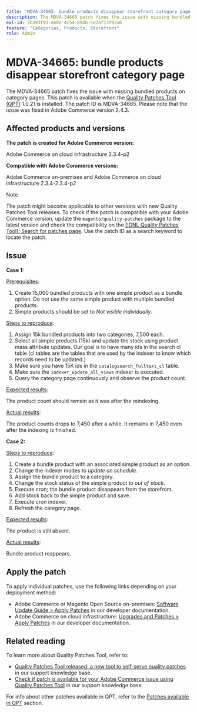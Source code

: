 ```yaml
---
title: 'MDVA-34665: bundle products disappear storefront category page'
description: The MDVA-34665 patch fixes the issue with missing bundled products on category pages. This patch is available when the [Quality Patches Tool (QPT)](/help/announcements/adobe-commerce-announcements/magento-quality-patches-released-new-tool-to-self-serve-quality-patches.md) 1.0.21 is installed. The patch ID is MDVA-34665. Please note that the issue was fixed in Adobe Commerce version 2.4.3.
exl-id: 2b393f91-de0d-4c54-89db-5e2af13f93a6
feature: "Categories, Products, Storefront"
role: Admin
---
```

# MDVA-34665: bundle products disappear storefront category page

The MDVA-34665 patch fixes the issue with missing bundled products on category pages. This patch is available when the [Quality Patches Tool (QPT)](/help/announcements/adobe-commerce-announcements/magento-quality-patches-released-new-tool-to-self-serve-quality-patches.md) 1.0.21 is installed. The patch ID is MDVA-34665. Please note that the issue was fixed in Adobe Commerce version 2.4.3.

## Affected products and versions

**The patch is created for Adobe Commerce version:**

Adobe Commerce on cloud infrastructure 2.3.4-p2

**Compatible with Adobe Commerce versions:**

Adobe Commerce on-premises and Adobe Commerce on cloud infrastructure 2.3.4-2.3.4-p2

>[!NOTE]
>
>The patch might become applicable to other versions with new Quality Patches Tool releases. To check if the patch is compatible with your Adobe Commerce version, update the `magento/quality-patches` package to the latest version and check the compatibility on the [[!DNL Quality Patches Tool]: Search for patches page](https://devdocs.magento.com/quality-patches/tool.html#patch-grid). Use the patch ID as a search keyword to locate the patch.

## Issue

**Case 1:**

<u>Prerequisites</u>:

1. Create 15,000 bundled products with one simple product as a bundle option. Do not use the same simple product with multiple bundled products.
1. Simple products should be set to *Not visible individually*.

<u>Steps to reproduce</u>:

1. Assign 15k bundled products into two categories, 7,500 each.
1. Select all simple products (15k) and update the stock using product mass attribute updates. Our goal is to have many ids in the search cl table (cl tables are the tables that are used by the indexer to know which records need to be updated.)
1. Make sure you have 15K ids in the `catalogsearch_fulltext_cl` table.
1. Make sure the `indexer_update_all_views` indexer is executed.
1. Query the category page continuously and observe the product count.

<u>Expected results</u>:

The product count should remain as it was after the reindexing.

<u>Actual results</u>:

The product counts drops to 7,450 after a while. It remains in 7,450 even after the indexing is finished.

**Case 2:**

<u>Steps to reproduce</u>:

1. Create a bundle product with an associated simple product as an option.
1. Change the indexer modes to *update on schedule*.
1. Assign the bundle product to a category.
1. Change the stock status of the simple product to *out of stock*.
1. Execute cron; the bundle product disappears from the storefront.
1. Add stock back to the simple product and save.
1. Execute cron indexer.
1. Refresh the category page.

<u>Expected results</u>:

The product is still absent.

<u>Actual results</u>:

Bundle product reappears.

## Apply the patch

To apply individual patches, use the following links depending on your deployment method:

* Adobe Commerce or Magento Open Source on-premises: [Software Update Guide > Apply Patches](https://devdocs.magento.com/guides/v2.4/comp-mgr/patching/mqp.html) in our developer documentation.
* Adobe Commerce on cloud infrastructure: [Upgrades and Patches > Apply Patches](https://devdocs.magento.com/cloud/project/project-patch.html) in our developer documentation.

## Related reading

To learn more about Quality Patches Tool, refer to:

* [Quality Patches Tool released: a new tool to self-serve quality patches](/help/announcements/adobe-commerce-announcements/magento-quality-patches-released-new-tool-to-self-serve-quality-patches.md) in our support knowledge base.
* [Check if patch is available for your Adobe Commerce issue using Quality Patches Tool](/help/support-tools/patches-available-in-qpt-tool/check-patch-for-magento-issue-with-magento-quality-patches.md) in our support knowledge base.

For info about other patches available in QPT, refer to the [Patches available in QPT](https://support.magento.com/hc/en-us/sections/360010506631-Patches-available-in-MQP-tool-) section.
